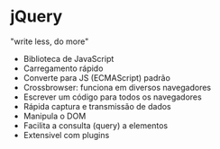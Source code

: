 # jQuery 
"write less, do more"
- Biblioteca de JavaScript
- Carregamento rápido
- Converte para JS (ECMAScript) padrão
- Crossbrowser: funciona em diversos navegadores
- Escrever um código para todos os navegadores
- Rápida captura e transmissão de dados
- Manipula o DOM
- Facilita a consulta (query) a elementos
- Extensivel com plugins
